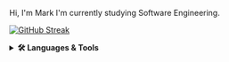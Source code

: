 Hi, I'm Mark
I'm currently studying Software Engineering.

[![GitHub Streak](http://github-readme-streak-stats.herokuapp.com?user=Mark-Randria&theme=tokyonight&hide_border=true&date_format=M%20j%5B%2C%20Y%5D)](https://git.io/streak-stats)

<details>
    <summary><b>🛠️ Languages & Tools</b></summary><br/>
    <img width="8%" src="https://cdn.jsdelivr.net/gh/devicons/devicon/icons/html5/html5-original.svg" />
    <img width="8%" src="https://cdn.jsdelivr.net/gh/devicons/devicon/icons/css3/css3-original.svg" />
    <img width="8%" src="https://cdn.jsdelivr.net/gh/devicons/devicon/icons/javascript/javascript-original.svg" />
    <img width="8%" src="https://cdn.jsdelivr.net/gh/devicons/devicon/icons/typescript/typescript-original.svg" />
    <img width="8%" src="https://cdn.jsdelivr.net/gh/devicons/devicon/icons/react/react-original.svg" />
    <i class="devicon-nextjs-original"></i>
    <img width="8%" src="https://cdn.jsdelivr.net/gh/devicons/devicon/icons/materialui/materialui-original.svg" />
    <img width="8%" src="https://cdn.jsdelivr.net/gh/devicons/devicon/icons/nodejs/nodejs-original-wordmark.svg" />
    <img width="8%" src="https://cdn.jsdelivr.net/gh/devicons/devicon/icons/mysql/mysql-original.svg" />
    <img width="8%" src="https://cdn.jsdelivr.net/gh/devicons/devicon/icons/git/git-original.svg" />
</details>
